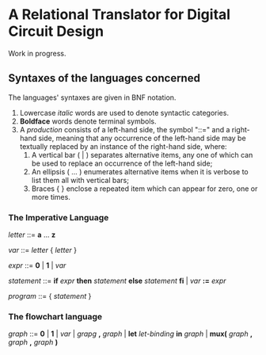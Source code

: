 # A Relational Translator for Digital Circuit Design

Work in progress.

## Syntaxes of the languages concerned

The languages' syntaxes are given in BNF notation. 

1. Lowercase _italic_ words are used to denote syntactic categories.
1. **Boldface** words  denote terminal symbols.
1. A _production_ consists of a left-hand side, the symbol "::=" and a right-hand side, meaning that any occurrence of the left-hand side may be textually replaced by an instance of the right-hand side, where:
     1. A vertical bar ( | ) separates alternative items, any one of which can be used to replace an occurrence of the left-hand side;
     1. An ellipsis ( ... ) enumerates alternative items when it is  verbose to list them all with vertical bars;
     1. Braces { } enclose a repeated item which can appear for zero, one or more times.
     


### The Imperative Language


_letter_ ::= **a** ... **z**

_var_ ::= _letter_ { _letter_ }

_expr_ ::= **0** | **1** | _var_

_statement_ ::= **if** _expr_ **then** _statement_ **else** _statement_ **fi** | _var_ **:=** _expr_ 

_program_ ::= { _statement_ }


### The flowchart language

_graph_ ::= **0** | **1** | _var_ | _grapg_ **,** _graph_
| **let** _let-binding_  **in** _graph_ | **mux(** _graph_ **,** _graph_ **,**
 _graph_ **)**